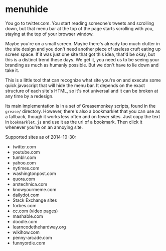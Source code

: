 menuhide
========

You go to twitter.com. You start reading someone's tweets and scrolling down, but that menu bar at the top of the page starts scrolling with you, staying at the top of your browser window.

Maybe you're on a small screen. Maybe there's already too much clutter in the site design and you don't need another piece of useless cruft eating up screen space. If it was just one site that got this idea, that'd be okay, but this is a distinct trend these days. We get it, you need us to be seeing your branding as much as humanly possible. But we don't have to lie down and take it.

This is a little tool that can recognize what site you're on and execute some quick javascript that will hide the menu bar. It depends on the exact structure of each site's HTML, so it's not universal and it can be broken at any time by a redesign.

Its main implementation is in a set of Greasemonkey scripts, found in the `grease/` directory. However, there's also a bookmarklet that you can use as a fallback, though it works less often and on fewer sites. Just copy the text in `bookmarklet.js` and use it as the url of a bookmark. Then click it whenever you're on an annoying site.

Supported sites as of 2014-10-30:
- twitter.com
- youtube.com
- tumblr.com
- yahoo.com
- nytimes.com
- washingtonpost.com
- quora.com
- arstechnica.com
- knowyourmeme.com
- dailydot.com
- Stack Exchange sites
- forbes.com
- cc.com (video pages)
- mashable.com
- doodle.com
- learncodethehardway.org
- wikihow.com
- penny-arcade.com
- funnyordie.com
